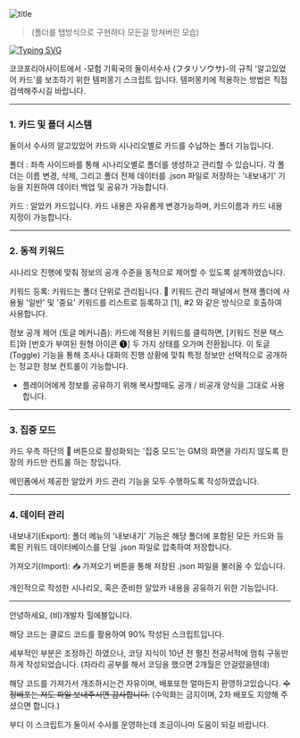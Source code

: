 ![title](https://drive.google.com/uc?id=15aC_jL9k-pIJ7VJbmuOWGETXY23Q_qw3)   

> (폴더를 탭방식으로 구현하다 모든걸 망쳐버린 모습)


[![Typing SVG](https://readme-typing-svg.demolab.com?font=Black+Han+Sans&pause=1000&color=794004&background=FFFFFF00&width=435&lines=%EC%BD%94%EC%BD%94%ED%8F%AC%EB%A6%AC%EC%95%84+-+%EB%91%98%EC%9D%B4%EC%84%9C%EC%88%98%EC%82%AC+%EC%95%8C%EA%B3%A0%EC%9E%88%EC%97%88%EC%96%B4+%EC%B9%B4%EB%93%9C+%EA%B4%80%EB%A6%AC+%EB%A7%A4%EB%8B%88%EC%A0%80+)](https://git.io/typing-svg)


코코포리아사이트에서 -모험 기획국의 둘이서수사 (フタリソウサ)-의 규칙 '알고있었어 카드'를 보조하기 위한 템퍼몽기 스크립트 입니다.
템퍼몽키에 적용하는 방법은 직접 검색해주시길 바랍니다.


 

      
---
### 1. 카드 및 폴더 시스템

둘이서 수사의 알고있었어 카드와 시나리오별로 카드를 수납하는 폴더 기능입니다.

폴더 : 좌측 사이드바를 통해 시나리오별로 폴더를 생성하고 관리할 수 있습니다. 각 폴더는 이름 변경, 삭제, 그리고 폴더 전체 데이터를 .json 파일로 저장하는 '내보내기' 기능을 지원하여 데이터 백업 및 공유가 가능합니다.

카드 : 알았카 카드입니다. 카드 내용은 자유롭게 변경가능하며, 카드이름과 카드 내용 지정이 가능합니다.

---

### 2. 동적 키워드

시나리오 진행에 맞춰 정보의 공개 수준을 동적으로 제어할 수 있도록 설계하였습니다.

키워드 등록: 키워드는 폴더 단위로 관리됩니다. 📌 키워드 관리 패널에서 현재 폴더에 사용될 '일반' 및 '중요' 키워드를 리스트로 등록하고 [1], #2 와 같은 방식으로 호출하여 사용합니다.

정보 공개 제어 (토글 메커니즘): 카드에 적용된 키워드를 클릭하면, [키워드 전문 텍스트]와 [번호가 부여된 원형 아이콘 ❶] 두 가지 상태를 오가며 전환됩니다. 이 토글(Toggle) 기능을 통해 조사나 대화의 진행 상황에 맞춰 특정 정보만 선택적으로 공개하는 정교한 정보 컨트롤이 가능합니다.

* 플레이어에게 정보를 공유하기 위해 복사할때도 공개 / 비공개 양식을 그대로 사용합니다.

---

### 3. 집중 모드

카드 우측 하단의 🔎 버튼으로 활성화되는 '집중 모드'는 GM의 화면을 가리지 않도록 한장의 카드만 컨트롤 하는 창입니다.

메인폼에서 제공한 알았카 카드 관리 기능을 모두 수행하도록 작성하였습니다.

---

### 4. 데이터 관리

내보내기(Export): 폴더 메뉴의 '내보내기' 기능은 해당 폴더에 포함된 모든 카드와 등록된 키워드 데이터베이스를 단일 .json 파일로 압축하여 저장합니다.

가져오기(Import): 📥 가져오기 버튼을 통해 저장된 .json 파일을 불러올 수 있습니다. 

개인적으로 작성한 시나리오, 혹은 준비한 알았카 내용을 공유하기 위한 기능입니다.  

---


안녕하세요, (비)개발자 힐에블입니다.

해당 코드는 클로드 코드를 활용하여 90% 작성된 스크립트입니다. 

세부적인 부분은 조정하긴 하였으나, 코딩 지식이 10년 전 펼친 전공서적에 멈춰 구동만 하게 작성되었습니다.
(차라리 공부를 해서 코딩을 했으면 2개월은 안걸렸을텐데)

해당 코드를 가져가서 개조하시는건 자유이며, 배포또한 얼마든지 환영하고있습니다. <s>수정배포는 저도 파일 보내주시면 감사합니다.</s>
(수익화는 금지이며, 2차 배포도 지양해 주셨으면 합니다.)

부디 이 스크립트가 둘이서 수사를 운영하는데 조금이나마 도움이 되길 바랍니다.


